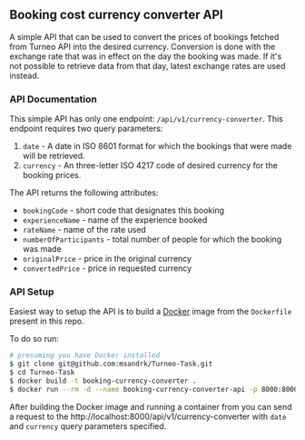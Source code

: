 ## Booking cost currency converter API
A simple API that can be used to convert the prices of bookings fetched from Turneo API into the desired currency. Conversion is done with the exchange rate that was in effect on the day the booking was made. If it's not possible to retrieve data from that day, latest exchange rates are used instead.

### API Documentation
This simple API has only one endpoint: `/api/v1/currency-converter`. This endpoint requires two query parameters:
1. `date` - A date in ISO 8601 format for which the bookings that were made will be retrieved.
2. `currency` - An three-letter ISO 4217 code of desired currency for the booking prices.

The API returns the following attributes:
* `bookingCode` - short code that designates this booking
* `experienceName` - name of the experience booked
* `rateName` - name of the rate used
* `numberOfParticipants` - total number of people for which the booking was made
* `originalPrice` - price in the original currency 
* `convertedPrice` - price in requested currency

### API Setup
Easiest way to setup the API is to build a [Docker](https://www.docker.com/) image from the `Dockerfile` present in this repo.

To do so run:
```bash
# presuming you have Docker installed
$ git clone git@github.com:msandrk/Turneo-Task.git
$ cd Turneo-Task
$ docker build -t booking-currency-converter .
$ docker run --rm -d --name booking-currency-converter-api -p 8000:8000 booking-currency-converter
```

After building the Docker image and running a container from you can send a request to the http://localhost:8000/api/v1/currency-converter with `date` and `currency` query parameters specified.

